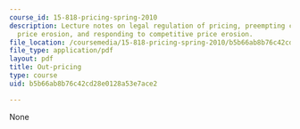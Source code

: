 ```yaml
---
course_id: 15-818-pricing-spring-2010
description: Lecture notes on legal regulation of pricing, preempting competitive
  price erosion, and responding to competitive price erosion.
file_location: /coursemedia/15-818-pricing-spring-2010/b5b66ab8b76c42cd28e0128a53e7ace2_MIT15_818S10_lec07.pdf
file_type: application/pdf
layout: pdf
title: Out-pricing
type: course
uid: b5b66ab8b76c42cd28e0128a53e7ace2

---
```

None